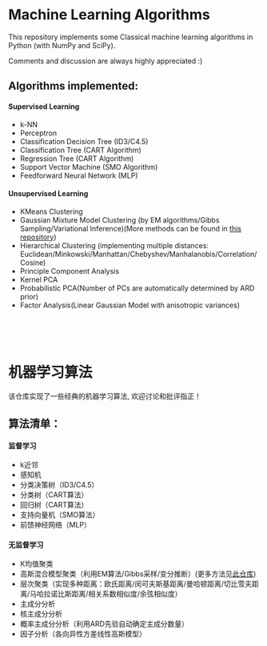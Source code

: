 # Machine Learning Algorithms

This repository implements some Classical machine learning algorithms in Python (with NumPy and SciPy).

Comments and discussion are always highly appreciated :)

## Algorithms implemented:


#### Supervised Learning

- k-NN
- Perceptron 
- Classification Decision Tree (ID3/C4.5)
- Classification Tree (CART Algorithm)
- Regression Tree (CART Algorithm)
- Support Vector Machine (SMO Algorithm)
- Feedforward Neural Network (MLP)




#### Unsupervised Learning

- KMeans Clustering
- Gaussian Mixture Model Clustering (by EM algorithms/Gibbs Sampling/Variational Inference)(More methods can be found in [this repository](https://github.com/hejj16/Probabilistic-Graphical-Models-and-Gaussian-Mixture-Models))
- Hierarchical Clustering (implementing multiple distances: Euclidean/Minkowski/Manhattan/Chebyshev/Manhalanobis/Correlation/Cosine)
- Principle Component Analysis
- Kernel PCA
- Probabilistic PCA(Number of PCs are automatically determined by ARD prior)
- Factor Analysis(Linear Gaussian Model with anisotropic variances)

<br/> <br/> <br/> 


# 机器学习算法

该仓库实现了一些经典的机器学习算法, 欢迎讨论和批评指正！

## 算法清单：

#### 监督学习

- k近邻
- 感知机
- 分类决策树（ID3/C4.5）
- 分类树（CART算法）
- 回归树（CART算法）
- 支持向量机（SMO算法）
- 前馈神经网络（MLP）

#### 无监督学习

- K均值聚类
- 高斯混合模型聚类（利用EM算法/Gibbs采样/变分推断）(更多方法见[此仓库](https://github.com/hejj16/Probabilistic-Graphical-Models-and-Gaussian-Mixture-Models))
- 层次聚类（实现多种距离：欧氏距离/闵可夫斯基距离/曼哈顿距离/切比雪夫距离/马哈拉诺比斯距离/相关系数相似度/余弦相似度）
- 主成分分析
- 核主成分分析
- 概率主成分分析（利用ARD先验自动确定主成分数量）
- 因子分析（各向异性方差线性高斯模型）

<br/> <br/> <br/> 
